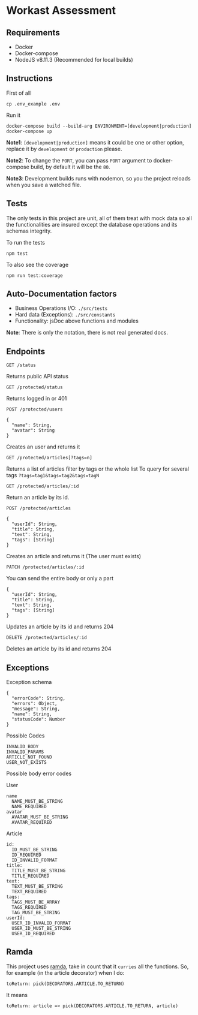 # Workast Assessment

## Requirements
- Docker
- Docker-compose
- NodeJS v8.11.3 (Recommended for local builds)

## Instructions

First of all
```
cp .env_example .env
```

Run it
```
docker-compose build --build-arg ENVIRONMENT=[development|production]
docker-compose up
```

**Note1**: `[development|production]` means it could be one or other option, replace it by `development` or `production` please.

**Note2**: To change the `PORT`, you can pass `PORT` argument to docker-compose build, by default it will be the `80`.

**Note3**: Development builds runs with nodemon, so you the project reloads when you save a watched file.

## Tests
The only tests in this project are unit, all of them treat with mock data so all the functionalities are insured except the database operations and its schemas integrity.

To run the tests
```
npm test
```
To also see the coverage
```
npm run test:coverage
```

## Auto-Documentation factors
- Business Operations I/O: `./src/tests`
- Hard data (Exceptions): `./src/constants`
- Functionality: jsDoc above functions and modules

**Note**: There is only the notation, there is not real generated docs.

## Endpoints

`GET /status`

Returns public API status

`GET /protected/status`

Returns logged in or 401

`POST /protected/users`
```
{
  "name": String,
  "avatar": String
}
```
Creates an user and returns it

`GET /protected/articles[?tags=n]`

Returns a list of articles filter by tags or the whole list
To query for several tags `?tags=tag1&tags=tag2&tags=tagN`

`GET /protected/articles/:id`

Return an article by its id.

`POST /protected/articles`
```
{
  "userId": String,
  "title": String,
  "text": String,
  "tags": [String]
}
```
Creates an article and returns it (The user must exists)

`PATCH /protected/articles/:id`

You can send the entire body or only a part
```
{
  "userId": String,
  "title": String,
  "text": String,
  "tags": [String]
}
```
Updates an article by its id and returns 204

`DELETE /protected/articles/:id`

Deletes an article by its id and returns 204

## Exceptions

Exception schema
```
{
  "errorCode": String,
  "errors": Object,
  "message": String,
  "name": String,
  "statusCode": Number
}
```

Possible Codes
```
INVALID_BODY
INVALID_PARAMS
ARTICLE_NOT_FOUND
USER_NOT_EXISTS
```

Possible body error codes

User
```
name
  NAME_MUST_BE_STRING
  NAME_REQUIRED
avatar
  AVATAR_MUST_BE_STRING
  AVATAR_REQUIRED
```
Article
```
id:
  ID_MUST_BE_STRING
  ID_REQUIRED
  ID_INVALID_FORMAT
title:
  TITLE_MUST_BE_STRING
  TITLE_REQUIRED
text:
  TEXT_MUST_BE_STRING
  TEXT_REQUIRED
tags:
  TAGS_MUST_BE_ARRAY
  TAGS_REQUIRED
  TAG_MUST_BE_STRING
userId:
  USER_ID_INVALID_FORMAT
  USER_ID_MUST_BE_STRING
  USER_ID_REQUIRED
```

## Ramda

This project uses [ramda](https://ramdajs.com/), take in count that it `curries` all the functions.
So, for example (in the article decorator) when I do:
```
toReturn: pick(DECORATORS.ARTICLE.TO_RETURN)
```
It means
```
toReturn: article => pick(DECORATORS.ARTICLE.TO_RETURN, article)
```
